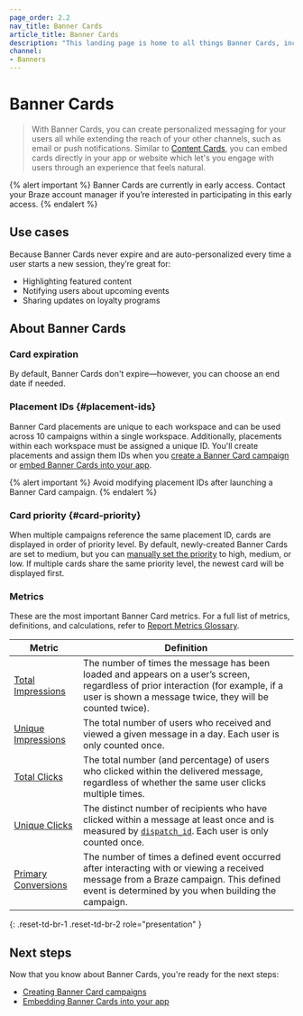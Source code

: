 ```yaml
---
page_order: 2.2
nav_title: Banner Cards
article_title: Banner Cards
description: "This landing page is home to all things Banner Cards, including articles on how to create Banner Cards, and use cases."
channel:
- Banners
---
```


# Banner Cards

> With Banner Cards, you can create personalized messaging for your users all while extending the reach of your other channels, such as email or push notifications. Similar to [Content Cards]({{site.baseurl}}/user_guide/message_building_by_channel/content_cards/about), you can embed cards directly in your app or website which let's you engage with users through an experience that feels natural.

{% alert important %}
Banner Cards are currently in early access. Contact your Braze account manager if you’re interested in participating in this early access.
{% endalert %}

## Use cases

Because Banner Cards never expire and are auto-personalized every time a user starts a new session, they’re great for:

- Highlighting featured content
- Notifying users about upcoming events
- Sharing updates on loyalty programs

## About Banner Cards

### Card expiration

By default, Banner Cards don't expire&#8212;however, you can choose an end date if needed.

### Placement IDs {#placement-ids}

Banner Card placements are unique to each workspace and can be used across 10 campaigns within a single workspace. Additionally, placements within each workspace must be assigned a unique ID. You'll create placements and assign them IDs when you [create a Banner Card campaign]({{site.baseurl}}/developer_guide/banner_cards/creating_campaigns/) or [embed Banner Cards into your app]({{site.baseurl}}/developer_guide/banner_cards/embedding_cards/).

{% alert important %}
Avoid modifying placement IDs after launching a Banner Card campaign.
{% endalert %}

### Card priority {#card-priority}

When multiple campaigns reference the same placement ID, cards are displayed in order of priority level. By default, newly-created Banner Cards are set to medium, but you can [manually set the priority]({{site.baseurl}}/developer_guide/banner_cards/creating_banner_cards/#set-card-priority) to high, medium, or low. If multiple cards share the same priority level, the newest card will be displayed first.

### Metrics

These are the most important Banner Card metrics. For a full list of metrics, definitions, and calculations, refer to [Report Metrics Glossary]({{site.baseurl}}/user_guide/data/report_metrics/).

| Metric | Definition |
| --- | --- |
| [Total Impressions]({{site.baseurl}}/user_guide/data_and_analytics/report_metrics#total-impressions) | The number of times the message has been loaded and appears on a user’s screen, regardless of prior interaction (for example, if a user is shown a message twice, they will be counted twice). |
| [Unique Impressions]({{site.baseurl}}/user_guide/data_and_analytics/report_metrics#unique-impressions) | The total number of users who received and viewed a given message in a day. Each user is only counted once. |
| [Total Clicks]({{site.baseurl}}/user_guide/data_and_analytics/report_metrics#total-clicks) | The total number (and percentage) of users who clicked within the delivered message, regardless of whether the same user clicks multiple times. |
| [Unique Clicks]({{site.baseurl}}/user_guide/data_and_analytics/report_metrics#unique-clicks) | The distinct number of recipients who have clicked within a message at least once and is measured by [`dispatch_id`]({{site.baseurl}}/help/help_articles/data/dispatch_id/). Each user is only counted once. |
| [Primary Conversions]({{site.baseurl}}/user_guide/data_and_analytics/report_metrics#primary-conversions-a-or-primary-conversion-event) | The number of times a defined event occurred after interacting with or viewing a received message from a Braze campaign. This defined event is determined by you when building the campaign. |
{: .reset-td-br-1 .reset-td-br-2 role="presentation" }

## Next steps

Now that you know about Banner Cards, you're ready for the next steps:

- [Creating Banner Card campaigns]({{site.baseurl}}/developer_guide/banner_cards/creating_campaigns/)
- [Embedding Banner Cards into your app]({{site.baseurl}}/developer_guide/banner_cards/embedding_cards/)
